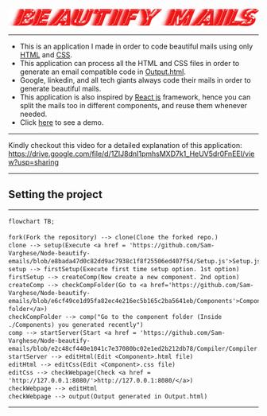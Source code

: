 ![Logo](logo.png)

---

- This is an application I made in order to code beautiful mails using only [HTML](https://www.wikiwand.com/en/HTML) and [CSS](https://www.wikiwand.com/en/CSS).
- This application can process all the HTML and CSS files in order to generate an email compatible code in [Output.html](./Output.html).
- Google, linkedin, and all tech giants always code their mails in order to generate beautiful mails.
- This application is also inspired by [React js](https://reactjs.org/) framework, hence you can split the mails too in different components, and reuse them whenever needed.
- Click [here](./Demos/demo1.png) to see a demo.

---

Kindly checkout this video for a detailed explanation of this application: https://drive.google.com/file/d/1ZIJ8dnI1pmhsMXD7k1_HeUV5dr0FnEEI/view?usp=sharing

---

## Setting the project

---

```mermaid
flowchart TB;

fork(Fork the repository) --> clone(Clone the forked repo.)
clone --> setup(Execute <a href = 'https://github.com/Sam-Varghese/Node-beautify-emails/blob/e8bada47d0c82dd9ac7938c1f8f25506ed407f54/Setup.js'>Setup.js</a>)
setup --> firstSetup(Execute first time setup option. 1st option)
firstSetup --> createComp(Now create a new component. 2nd option)
createComp --> checkCompFolder(Go to <a href='https://github.com/Sam-Varghese/Node-beautify-emails/blob/e6cf49ce1d95fa82ec4e216ec5b165c2ba5641eb/Components'>Components folder</a>)
checkCompFolder --> comp("Go to the component folder (Inside ./Components) you generated recently")
comp --> startServer(Start <a href = 'https://github.com/Sam-Varghese/Node-beautify-emails/blob/e2c48cf440e1041c7e37080bc02e1ed2b212db78/Compiler/Compiler.js'>Compiler/Compiler.js</a>)
startServer --> editHtml(Edit <Component>.html file)
editHtml --> editCss(Edit <Component>.css file)
editCss --> checkWebpage(Check <a href = 'http://127.0.0.1:8080/'>http://127.0.0.1:8080/</a>)
checkWebpage --> editHtml
checkWebpage --> output(Output generated in Output.html)
```

---
